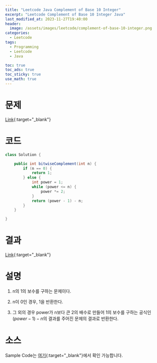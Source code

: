 ```yaml
---
title: "Leetcode Java Complement of Base 10 Integer"
excerpt: "Leetcode Complement of Base 10 Integer Java"
last_modified_at: 2023-11-27T19:40:00
header:
  image: /assets/images/leetcode/complement-of-base-10-integer.png
categories:
  - Leetcode
tags:
  - Programming
  - Leetcode
  - Java

toc: true
toc_ads: true
toc_sticky: true
use_math: true
---
```

# 문제
[Link](https://leetcode.com/problems/complement-of-base-10-integer){:target="_blank"}

# 코드
```java
class Solution {

	public int bitwiseComplement(int n) {
		if (n == 0) {
			return 1;
		} else {
			int power = 1;
			while (power <= n) {
				power *= 2;
			}
			return (power - 1) - n;
		}
	}

}
```

# 결과
[Link](https://leetcode.com/problems/complement-of-base-10-integer/submissions/1107356873/){:target="_blank"}

# 설명
1. n의 1의 보수를 구하는 문제이다.

2. n이 0인 경우, 1을 반환한다.

3. 그 외의 경우 power가 n보다 큰 2의 배수로 만들어 1의 보수를 구하는 공식인 $(power - 1) - n$의 결과를 주어진 문제의 결과로 반환한다.

# 소스
Sample Code는 [여기](https://github.com/GracefulSoul/leetcode/blob/master/src/main/java/gracefulsoul/problems/ComplementOfBase10Integer.java){:target="_blank"}에서 확인 가능합니다.